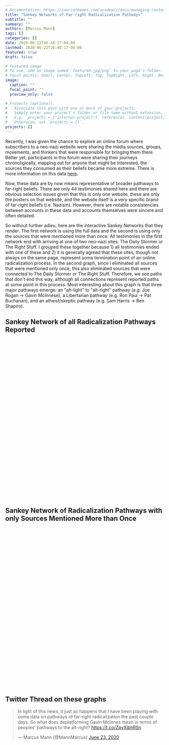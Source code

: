 ```yaml
---
# Documentation: https://sourcethemes.com/academic/docs/managing-content/
title: "Sankey Networks of Far-right Radicalization Pathways"
subtitle: ""
summary: ""
authors: [Marcus Mann]
tags: []
categories: []
date: 2020-06-22T16:48:17-04:00
lastmod: 2020-06-22T16:48:17-04:00
featured: true
draft: false

# Featured image
# To use, add an image named `featured.jpg/png` to your page's folder.
# Focal points: Smart, Center, TopLeft, Top, TopRight, Left, Right, BottomLeft, Bottom, BottomRight.
image: 
  caption: ""
  focal_point: ""
  preview_only: false

# Projects (optional).
#   Associate this post with one or more of your projects.
#   Simply enter your project's folder or file name without extension.
#   E.g. `projects = ["internal-project"]` references `content/project/deep-learning/index.md`.
#   Otherwise, set `projects = []`.
projects: []
---
```

Recently, I was given the chance to explore an online forum where subscribers to a neo-nazi website were sharing the media sources, groups, movements, and thinkers that were responsible for bringing them there. Better yet, participants in this forum were sharing their journeys chronoligically, mapping out for anyone that might be interested, the sources they consumed as their beliefs became more extreme. There is more information on this data [here](https://www.splcenter.org/20180419/mcinnes-molyneux-and-4chan-investigating-pathways-alt-right). 

Now, these data are by now means representative of broader pathways to far-right beliefs. There are only 44 testimonies shared here and there are obvious selection issues given that this is only one website, these are only the posters on that website, and the website itself is a very specific brand of far-right beliefs (i.e. Nazism). However, there are notable consistencies between accounts in these data and accounts themselves were sincere and often detailed. 

So without further adieu, here are the interactive Sankey Networks that they render. The first network is using the full data and the second is using only the sources that were mentioned more than once. All testimonies in the first network end with arriving at one of two neo-nazi sites: The Daily Stormer or The Right Stuff. I grouped these together because 1) all testimonies ended with one of these and 2) it is generally agreed that these sites, though not always on the same page, represent some termination point of an online radicalization process. In the second graph, since I eliminated all sources that were mentioned only once, this also eliminated sources that were connected to The Daily Stormer or The Right Stuff. Therefore, we see paths that don't end this way, although all connections represent reported paths at  some point in this process. Most interesting about this graph is that three major pathways emerge: an "alt-light" to "alt-right" pathway (e.g. Joe Rogan -> Gavin McInnese), a Libertarian pathway (e.g. Ron Paul -> Pat Buchanan), and an atheist/skeptic pathway (e.g. Sam Harris -> Ben Shapiro).  


## Sankey Network of all Radicalization Pathways Reported
<div id="htmlwidget_container">
  <div id="htmlwidget-3611dc89ad4d4a488973" style="width:720px;height:500px;" class="sankeyNetwork html-widget"></div>
</div>
<script type="application/json" data-for="htmlwidget-3611dc89ad4d4a488973">{"x":{"links":{"source":[59,7,37,34,20,36,2,31,4,45,0,43,72,57,55,58,7,72,29,73,0,11,15,4,66,62,3,21,54,53,32,11,0,17,13,18,72,65,30,3,4,13,11,9,7,48,71,71,1,7,46,34,70,2,17,44,64,3,55,56,35,18,67,71,72,22,69,3,13,5,3,7,51,13,4,2,4,25,47,28,66,74,51,61,0,0,40,4,11,12,63,42,16,39,68,4,19,21,55,0,33,49,60,7,27,3,41,38,23,24,26,52,8,10,16,19,44,33,14,4,50],"target":[0,0,0,0,0,0,0,0,0,34,1,58,46,22,37,9,35,47,53,2,2,13,13,13,13,13,23,26,57,3,3,3,3,3,3,3,48,21,21,21,18,18,28,11,11,25,44,45,8,8,7,7,7,7,7,31,16,16,38,55,12,27,33,33,49,10,41,19,19,19,24,24,24,20,50,17,17,30,15,4,4,4,4,4,4,5,51,51,29,39,14,56,6,6,6,6,6,6,6,6,6,6,6,6,6,6,6,6,6,6,6,6,6,40,36,42,32,32,54,52,43],"value":[1,1,1,1,1,1,1,1,1,1,1,1,1,1,1,1,1,1,1,1,1,1,1,1,1,1,1,1,1,1,2,1,1,1,2,1,1,1,1,1,1,1,1,1,1,1,1,1,1,1,1,1,1,1,2,1,1,1,1,1,1,1,1,1,1,1,1,2,2,1,2,1,1,1,1,1,1,1,1,1,1,1,1,1,2,1,1,1,1,1,1,1,2,1,1,1,4,2,1,7,1,1,1,1,1,4,1,1,1,4,1,1,3,1,1,1,1,1,1,1,1]},"nodes":{"name":["/pol/","Aurini","GamerGate","Jared Taylor","Stefan Molyneux","Steven Crowder","The Right Stuff or Daily Stormer","Milo Yiannopoulos","Millenial Woes","Britanny Pettibone & Tara McCarthy","Paul Waggoner","Lauren Southern","Natt Danelaw","Gavin McInnes","The Art of Manliness","Southern Avenger","Morrakiu","Sargon of Akkad","Jim Goad","Red Ice","Ricky Vaughn","Jayman and Sailer","Blaire White","Greg Johnson","Richard Spencer","Lesswrong","Gregory Cochran","Nick Fuentes","Jordan Peterson","Suidlanders","SlateStarCodex","mises.com","Vdare","Pat Buchanan","/r/The_Donald","Christopher Cantwell","Tyrant Fashister","Bre Fachex & Mark Collet","Mr. Bond","Sven Songs","Tim Pool","Radio Aryan","Varg","Warski","Lew Rockwell","Manosphere","Ben Shapiro","Doug Stanhope","Jaron Lanier","Paul Kersey","Roaming Millenial","Styx HexenHammer666","Walt Bismarck","Dreamy Diglot","VICE","Murdoch Murdoch","The Golden One","Jack Donovan","Aydin Paladin","/b/","Alex Jones","Bill Whittle","Dave Rubin","Derrick Jensen","Encyclopedia Dramatica","Hans-Hermann Hoppe","Joe Rogan","Lou Dobbs","Opie and Anthony","Pewdiepie","PJ Watson","Ron Paul","Sam Harris","Tea Party","The Drunken Peasants"],"group":["/pol/","Aurini","GamerGate","Jared Taylor","Stefan Molyneux","Steven Crowder","The Right Stuff or Daily Stormer","Milo Yiannopoulos","Millenial Woes","Britanny Pettibone & Tara McCarthy","Paul Waggoner","Lauren Southern","Natt Danelaw","Gavin McInnes","The Art of Manliness","Southern Avenger","Morrakiu","Sargon of Akkad","Jim Goad","Red Ice","Ricky Vaughn","Jayman and Sailer","Blaire White","Greg Johnson","Richard Spencer","Lesswrong","Gregory Cochran","Nick Fuentes","Jordan Peterson","Suidlanders","SlateStarCodex","mises.com","Vdare","Pat Buchanan","/r/The_Donald","Christopher Cantwell","Tyrant Fashister","Bre Fachex & Mark Collet","Mr. Bond","Sven Songs","Tim Pool","Radio Aryan","Varg","Warski","Lew Rockwell","Manosphere","Ben Shapiro","Doug Stanhope","Jaron Lanier","Paul Kersey","Roaming Millenial","Styx HexenHammer666","Walt Bismarck","Dreamy Diglot","VICE","Murdoch Murdoch","The Golden One","Jack Donovan","Aydin Paladin","/b/","Alex Jones","Bill Whittle","Dave Rubin","Derrick Jensen","Encyclopedia Dramatica","Hans-Hermann Hoppe","Joe Rogan","Lou Dobbs","Opie and Anthony","Pewdiepie","PJ Watson","Ron Paul","Sam Harris","Tea Party","The Drunken Peasants"]},"options":{"NodeID":"name","NodeGroup":"name","LinkGroup":null,"colourScale":"d3.scaleOrdinal(d3.schemeCategory20);","fontSize":12,"fontFamily":null,"nodeWidth":30,"nodePadding":10,"units":"TWh","margin":{"top":null,"right":null,"bottom":null,"left":null},"iterations":32,"sinksRight":true}},"evals":[],"jsHooks":[]}</script>
<script type="application/htmlwidget-sizing" data-for="htmlwidget-3611dc89ad4d4a488973">{"viewer":{"width":450,"height":350,"padding":10,"fill":true},"browser":{"width":1440,"height":1000,"padding":10,"fill":false}}</script>


## Sankey Network of Radicalization Pathways with only Sources Mentioned More than Once
<div id="htmlwidget_container">
  <div id="htmlwidget-ba1bf9adb44b635468ff" style="width:960px;height:500px;" class="sankeyNetwork html-widget"></div>
</div>
<script type="application/json" data-for="htmlwidget-ba1bf9adb44b635468ff">{"x":{"links":{"source":[3,7,40,1,6,44,42,7,44,6,3,41,24,2,13,6,8,9,18,24,44,2,18,3,24,7,43,43,7,1,8,40,30,2,42,9,43,44,2,18,7,38,2,18,3,1,3,6,41,38,6,3,24,6,7,13,32,2,10,42,14,3,14,10,30,32,3],"target":[6,6,6,6,0,33,27,23,34,1,18,18,18,12,16,2,2,2,2,2,35,13,9,9,19,24,30,31,25,7,7,7,21,14,28,17,32,36,10,10,15,15,15,11,37,8,8,3,3,3,4,38,20,5,5,5,5,5,5,5,5,5,26,29,22,22,39],"value":[1,1,1,1,1,1,1,1,1,1,1,1,1,1,1,1,1,1,2,1,1,1,1,1,1,1,1,1,1,1,2,1,1,1,1,1,1,1,2,2,1,1,2,1,1,1,1,2,1,1,1,1,1,7,1,2,1,4,4,1,2,1,1,1,1,1,1]},"nodes":{"name":["Aurini","GamerGate","Jared Taylor","Stefan Molyneux","Steven Crowder","The Right Stuff or Daily Stormer","/pol/","Milo Yiannopoulos","Sargon of Akkad","Jim Goad","Red Ice","Ricky Vaughn","Greg Johnson","Jayman and Sailer","Morrakiu","Richard Spencer","Gregory Cochran","Nick Fuentes","Gavin McInnes","Jordan Peterson","Suidlanders","mises.com","Vdare","Christopher Cantwell","Lauren Southern","Millenial Woes","Tyrant Fashister","Bre Fachex & Mark Collet","Mr. Bond","Varg","Lew Rockwell","Manosphere","Pat Buchanan","Ben Shapiro","Doug Stanhope","Jaron Lanier","Paul Kersey","Roaming Millenial","Styx HexenHammer666","Walt Bismarck","/r/The_Donald","Joe Rogan","Murdoch Murdoch","Ron Paul","Sam Harris"],"group":["Aurini","GamerGate","Jared Taylor","Stefan Molyneux","Steven Crowder","The Right Stuff or Daily Stormer","/pol/","Milo Yiannopoulos","Sargon of Akkad","Jim Goad","Red Ice","Ricky Vaughn","Greg Johnson","Jayman and Sailer","Morrakiu","Richard Spencer","Gregory Cochran","Nick Fuentes","Gavin McInnes","Jordan Peterson","Suidlanders","mises.com","Vdare","Christopher Cantwell","Lauren Southern","Millenial Woes","Tyrant Fashister","Bre Fachex & Mark Collet","Mr. Bond","Varg","Lew Rockwell","Manosphere","Pat Buchanan","Ben Shapiro","Doug Stanhope","Jaron Lanier","Paul Kersey","Roaming Millenial","Styx HexenHammer666","Walt Bismarck","/r/The_Donald","Joe Rogan","Murdoch Murdoch","Ron Paul","Sam Harris"]},"options":{"NodeID":"name","NodeGroup":"name","LinkGroup":null,"colourScale":"d3.scaleOrdinal(d3.schemeCategory20);","fontSize":12,"fontFamily":null,"nodeWidth":30,"nodePadding":10,"units":"TWh","margin":{"top":null,"right":null,"bottom":null,"left":null},"iterations":32,"sinksRight":true}},"evals":[],"jsHooks":[]}</script>
<script type="application/htmlwidget-sizing" data-for="htmlwidget-ba1bf9adb44b635468ff">{"viewer":{"width":450,"height":350,"padding":10,"fill":true},"browser":{"width":1440,"height":1000,"padding":10,"fill":true}}</script>

## Twitter Thread on these graphs
<blockquote class="twitter-tweet"><p lang="en" dir="ltr">In light of this news, it just so happens that I have been playing with some data on pathways of far-right radicalization the past couple days. So what does deplatforming Gavin McInnes mean in terms of peoples&#39; pathways to the alt-right? <a href="https://t.co/ZpvXjbhRSn">https://t.co/ZpvXjbhRSn</a></p>&mdash; Marcus Mann (@MannMarcus) <a href="https://twitter.com/MannMarcus/status/1275498334992678912?ref_src=twsrc%5Etfw">June 23, 2020</a></blockquote> <script async src="https://platform.twitter.com/widgets.js" charset="utf-8"></script>
